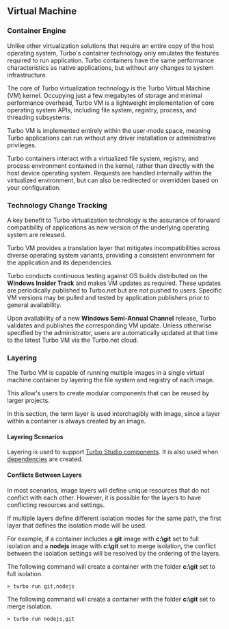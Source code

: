 ## Virtual Machine

### Container Engine

Unlike other virtualization solutions that require an entire copy of the host operating system, Turbo's container technology only emulates the features required to run application. Turbo containers have the same performance characteristics as native applications, but without any changes to system infrastructure.

The core of Turbo virtualization technology is the Turbo Virtual Machine (VM) kernel. Occupying just a few megabytes of storage and minimal performance overhead, Turbo VM is a lightweight implementation of core operating system APIs, including file system, registry, process, and threading subsystems.

Turbo VM is implemented entirely within the user-mode space, meaning Turbo applications can run without any driver installation or administrative privileges.

Turbo containers interact with a virtualized file system, registry, and process environment contained in the kernel, rather than directly with the host device operating system. Requests are handled internally within the virtualized environment, but can also be redirected or overridden based on your configuration.

### Technology Change Tracking

A key benefit to Turbo virtualization technology is the assurance of forward compatibility of applications as new version of the underlying operating system are released.

Turbo VM provides a translation layer that mitigates incompatibilities across diverse operating system variants, providing a consistent environment for the application and its dependencies.

Turbo conducts continuous testing against OS builds distributed on the **Windows Insider Track** and makes VM updates as required. These updates are periodically published to Turbo.net but are *not* pushed to users. Specific VM versions may be pulled and tested by application publishers prior to general availability.

Upon availability of a new **Windows Semi-Annual Channel** release, Turbo validates and publishes the corresponding VM update. Unless otherwise specified by the administrator, users are automatically updated at that time to the latest Turbo VM via the Turbo.net cloud.

### Layering

The Turbo VM is capable of running multiple images in a single virtual machine container by layering the file system and registry of each image.

This allow's users to create modular components that can be reused by larger projects. 

In this section, the term layer is used interchagibly with image, since a layer within a container is always created by an image.

#### Layering Scenarios

Layering is used to support [Turbo Studio components](/docs/reference/turbo-studio#runtimes-and-components). It is also used when [dependencies](/docs/reference/dependencies) are created.

#### Conflicts Between Layers

In most scenarios, image layers will define unique resources that do not conflict with each other. However, it is possible for the layers to have conflicting resources and settings.

If multiple layers define different isolation modes for the same path, the first layer that defines the isolation mode will be used. 

For example, if a container includes a **git** image with **c:\git** set to full isolation and a **nodejs** image with **c:\git** set to merge isolation, the conflict between the isolation settings will be resolved by the ordering of the layers.

The following command will create a container with the folder **c:\git** set to full isolation.

```
> turbo run git,nodejs
```

The following command will create a container with the folder **c:\git** set to merge isolation.

```
> turbo run nodejs,git
```